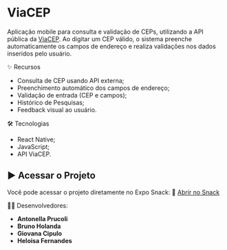 # ViaCEP
Aplicação mobile para consulta e validação de CEPs, utilizando a API pública da [ViaCEP](https://viacep.com.br/). Ao digitar um CEP válido, o sistema preenche automaticamente os campos de endereço e realiza validações nos dados inseridos pelo usuário.

✨ Recursos
- Consulta de CEP usando API externa;
- Preenchimento automático dos campos de endereço;
- Validação de entrada (CEP e campos);
- Histórico de Pesquisas;
- Feedback visual ao usuário.

🛠️ Tecnologias
- React Native;
- JavaScript;
- API ViaCEP.

## ▶️ Acessar o Projeto
Você pode acessar o projeto diretamente no Expo Snack:
🔗 [Abrir no Snack](https://snack.expo.dev/@bruno.hlnd/448141)



🧑‍💻 Desenvolvedores:
- **Antonella Prucoli**
- **Bruno Holanda**
- **Giovana Cipulo**
- **Heloisa Fernandes**
